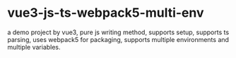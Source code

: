 # vue3-js-ts-webpack5-multi-env
a demo project by vue3, pure js writing method, supports setup, supports ts parsing, uses webpack5 for packaging, supports multiple environments and multiple variables.
